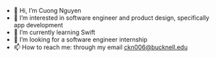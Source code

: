 - 👋  Hi, I’m Cuong Nguyen
- 👀  I’m interested in software engineer and product design, specifically app development
- 🌱  I’m currently learning Swift
- 💞️  I’m looking for a software engineer internship
- 📫  How to reach me: through my email ckn006@bucknell.edu

<!---
nkcuong2761/nkcuong2761 is a ✨ special ✨ repository because its `README.md` (this file) appears on your GitHub profile.
You can click the Preview link to take a look at your changes.
--->
